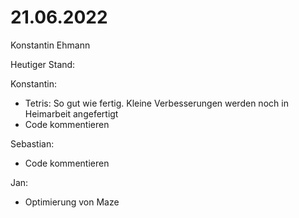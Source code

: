 # 21.06.2022

Konstantin Ehmann

Heutiger Stand:

Konstantin:
- Tetris: So gut wie fertig. Kleine Verbesserungen werden noch in Heimarbeit angefertigt
- Code kommentieren

Sebastian:
- Code kommentieren

Jan:
- Optimierung von Maze
